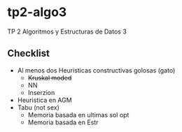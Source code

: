 # tp2-algo3
TP 2 Algoritmos y Estructuras de Datos 3

## Checklist
- Al menos dos Heuristicas constructivas golosas (gato)
    - <del>Kruskal moded</del>
    - NN
    - Inserzion
- Heuristica en AGM
- Tabu (not sex)
    - Memoria basada en ultimas sol opt
    - Memoria basada en Estr

